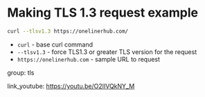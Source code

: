 # Making TLS 1.3 request example

```bash
curl --tlsv1.3 https://onelinerhub.com/
```

- `curl` - base curl command
- `--tlsv1.3` - force TLS1.3 or greater TLS version for the request
- `https://onelinerhub.com` - sample URL to request

group: tls


link_youtube: https://youtu.be/O2lIVQkNY_M
